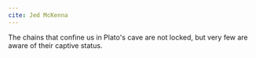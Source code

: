 ```yaml
---
cite: Jed McKenna
---
```


The chains that confine us in Plato's cave are not locked, but very few are aware of their captive status.
